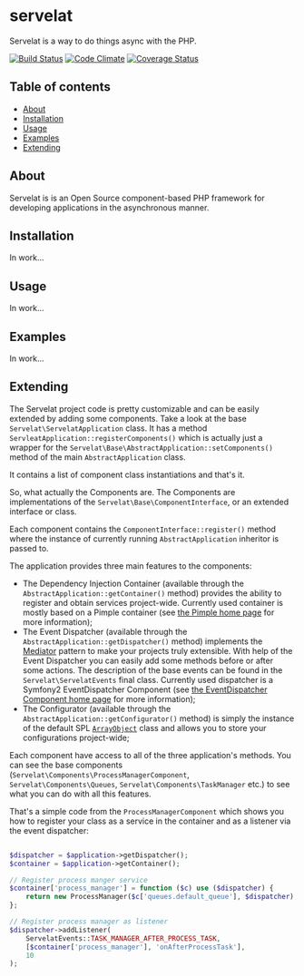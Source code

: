 # servelat
Servelat is a way to do things async with the PHP.

[![Build Status](https://travis-ci.org/zinovyev/servelat.svg)](https://travis-ci.org/zinovyev/servelat)
[![Code Climate](https://codeclimate.com/github/zinovyev/servelat/badges/gpa.svg)](https://codeclimate.com/github/zinovyev/servelat)
[![Coverage Status](https://coveralls.io/repos/zinovyev/servelat/badge.svg?branch=master&service=github)](https://coveralls.io/github/zinovyev/servelat?branch=master)

## Table of contents

- [About](#about)
- [Installation](#installation)
- [Usage](#usage)
- [Examples](#examples)
- [Extending](#extending)

## About
Servelat is is an Open Source component-based PHP framework for developing applications in the asynchronous manner.

## Installation
In work...

## Usage
In work...

## Examples
In work...

## Extending
The Servelat project code is pretty customizable and can be easily extended by adding some components.
Take a look at the base `Servelat\ServelatApplication` class. It has a method `ServleatApplication::registerComponents()` which is actually just a wrapper for the `Servelat\Base\AbstractApplication::setComponents()` method of the main `AbstractApplication` class.

It contains a list of component class instantiations and that's it.

So, what actually the Components are. The Components are implementations of the `Servelat\Base\ComponentInterface`, or an extended interface or class.

Each component contains the `ComponentInterface::register()` method where the instance of currently running `AbstractApplication` inheritor is passed to.

The application provides three main features to the components:
* The Dependency Injection Container (available through the `AbstractApplication::getContainer()` method) provides the ability to register and obtain services project-wide. Currently used container is mostly based on a Pimple container (see [the Pimple home page](http://pimple.sensiolabs.org/) for more information);
* The Event Dispatcher (available through the `AbstractApplication::getDispatcher()` method) implements the [Mediator](https://en.wikipedia.org/wiki/Mediator_pattern) pattern to make your projects truly extensible. With help of the Event Dispatcher you can easily add some methods before or after some actions. The description of the base events can be found in the `Servelat\ServelatEvents` final class. Currently used dispatcher is a Symfony2 EventDispatcher Component (see [the EventDispatcher Component home page](http://symfony.com/doc/current/components/event_dispatcher/introduction.html) for more information);
* The Configurator (available through the `AbstractApplication::getConfigurator()` method) is simply the instance of the default SPL [`ArrayObject`](http://php.net/manual/en/class.arrayobject.php) class and allows you to store your configurations project-wide;

Each component have access to all of the three application's methods. You can see the base components (`Servelat\Components\ProcessManagerComponent`, `Servelat\Components\Queues`, `Servelat\Components\TaskManager` etc.) to see what you can do with all this features.

That's a simple code from the `ProcessManagerComponent` which shows you how to register your class as a service in the container and as a listener via the event dispatcher:

```php

$dispatcher = $application->getDispatcher();
$container = $application->getContainer();

// Register process manger service
$container['process_manager'] = function ($c) use ($dispatcher) {
    return new ProcessManager($c['queues.default_queue'], $dispatcher);
};

// Register process manager as listener
$dispatcher->addListener(
    ServelatEvents::TASK_MANAGER_AFTER_PROCESS_TASK,
    [$container['process_manager'], 'onAfterProcessTask'],
    10
);

```
